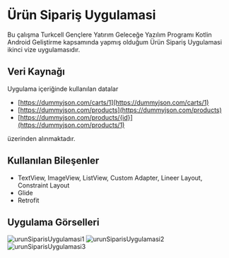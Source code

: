 # Ürün Sipariş Uygulamasi

Bu çalışma Turkcell Gençlere Yatırım Geleceğe Yazılım Programı Kotlin Android Geliştirme kapsamında yapmış olduğum Ürün Sipariş Uygulamasi ikinci vize uygulamasıdır.

## Veri Kaynağı
Uygulama içeriğinde kullanılan datalar 
- [https://dummyjson.com/carts/1](https://dummyjson.com/carts/1) 
- [https://dummyjson.com/products](https://dummyjson.com/products) 
- [https://dummyjson.com/products/{id}](https://dummyjson.com/products/1) 

üzerinden alınmaktadır. 

## Kullanılan Bileşenler
- TextView, ImageView, ListView, Custom Adapter, Lineer Layout, Constraint Layout
- Glide
- Retrofit

## Uygulama Görselleri
![urunSiparisUygulamasi1](https://github.com/sercel23/UrunSiparisUygulamasi/assets/57289819/b8431a60-446f-4995-9cb4-e98707a3fef8)
![urunSiparisUygulamasi2](https://github.com/sercel23/UrunSiparisUygulamasi/assets/57289819/72afee5c-ad7d-471a-b00e-b9bb6b89021c)
![urunSiparisUygulamasi3](https://github.com/sercel23/UrunSiparisUygulamasi/assets/57289819/9ff0ad21-cc46-4344-a1cd-098b23a744dd)
